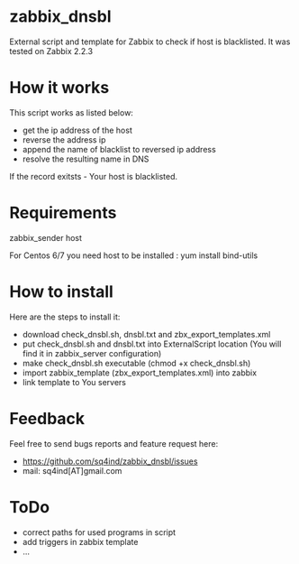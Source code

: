 zabbix_dnsbl
============
External script and template for Zabbix to check if host is blacklisted.
It was tested on Zabbix 2.2.3

How it works
============
This script works as listed below:

* get the ip address of the host
* reverse the address ip
* append the name of blacklist to reversed ip address
* resolve the resulting name in DNS

If the record exitsts - Your host is blacklisted. 

Requirements
============
zabbix_sender
host

For Centos 6/7 you need host to be installed : 
yum install bind-utils

How to install
==============
Here are the steps to install it:
* download check_dnsbl.sh, dnsbl.txt and zbx_export_templates.xml
* put check_dnsbl.sh and dnsbl.txt into ExternalScript location (You will find it in zabbix_server configuration)
* make check_dnsbl.sh executable (chmod +x check_dnsbl.sh)
* import zabbix_template (zbx_export_templates.xml) into zabbix
* link template to You servers

Feedback
========
Feel free to send bugs reports and feature request here:
* https://github.com/sq4ind/zabbix_dnsbl/issues
* mail: sq4ind[AT]gmail.com

ToDo
====
* correct paths for used programs in script
* add triggers in zabbix template
* ...
